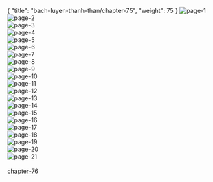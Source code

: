 { "title": "bach-luyen-thanh-than/chapter-75", "weight": 75 }
<img src="bach-luyen-thanh-than_0075_01-8ae3ddcf06abb2d9de10d4fd54ce3979.webp" alt="page-1" origin="http://storage.fshare.vn/Test-vechai/1501572133-Bach-Luyen-Thanh-Than-Chapter-74-02.jpg"><br/>
<img src="bach-luyen-thanh-than_0075_02-b2e880a2ebfa6d594e469bb70d041685.webp" alt="page-2" origin="http://storage.fshare.vn/Test-vechai/1501572133-Bach-Luyen-Thanh-Than-Chapter-74-03.jpg"><br/>
<img src="bach-luyen-thanh-than_0075_03-8c3c0e81997ab34802f157fb6feb6d27.webp" alt="page-3" origin="http://storage.fshare.vn/Test-vechai/1501572133-Bach-Luyen-Thanh-Than-Chapter-74-04.jpg"><br/>
<img src="bach-luyen-thanh-than_0075_04-96ee6e0881dd1abd725b392495f9ca66.webp" alt="page-4" origin="http://storage.fshare.vn/Test-vechai/1501572133-Bach-Luyen-Thanh-Than-Chapter-74-05.jpg"><br/>
<img src="bach-luyen-thanh-than_0075_05-2a1a6643498d8af2f7b8cdf5e41ca6de.webp" alt="page-5" origin="http://storage.fshare.vn/Test-vechai/1501572133-Bach-Luyen-Thanh-Than-Chapter-74-06.jpg"><br/>
<img src="bach-luyen-thanh-than_0075_06-de5e80b75262ded1e5a8d8a2f54ca5a5.webp" alt="page-6" origin="http://storage.fshare.vn/Test-vechai/1501572133-Bach-Luyen-Thanh-Than-Chapter-74-07.jpg"><br/>
<img src="bach-luyen-thanh-than_0075_07-e179fea2f4bd0c5463bfe1e57fb51d51.webp" alt="page-7" origin="http://storage.fshare.vn/Test-vechai/1501572133-Bach-Luyen-Thanh-Than-Chapter-74-08.jpg"><br/>
<img src="bach-luyen-thanh-than_0075_08-855a72fcd6463909a238bdec454a1c16.webp" alt="page-8" origin="http://storage.fshare.vn/Test-vechai/1501572133-Bach-Luyen-Thanh-Than-Chapter-74-09.jpg"><br/>
<img src="bach-luyen-thanh-than_0075_09-09387b99899bacec8be52e4b9da2ed73.webp" alt="page-9" origin="http://storage.fshare.vn/Test-vechai/1501572133-Bach-Luyen-Thanh-Than-Chapter-74-10.jpg"><br/>
<img src="bach-luyen-thanh-than_0075_10-1232112c7c4dbf3620c5c2b1a227e6bf.webp" alt="page-10" origin="http://storage.fshare.vn/Test-vechai/1501572133-Bach-Luyen-Thanh-Than-Chapter-74-11.jpg"><br/>
<img src="bach-luyen-thanh-than_0075_11-0fa6b590692bb53777edd9d563d44c8a.webp" alt="page-11" origin="http://storage.fshare.vn/Test-vechai/1501572133-Bach-Luyen-Thanh-Than-Chapter-74-12.jpg"><br/>
<img src="bach-luyen-thanh-than_0075_12-92e95eb635b902d50da52619f95ed749.webp" alt="page-12" origin="http://storage.fshare.vn/Test-vechai/1501572133-Bach-Luyen-Thanh-Than-Chapter-74-13.jpg"><br/>
<img src="bach-luyen-thanh-than_0075_13-dae91837e200e0cc2b071f3f03a45d05.webp" alt="page-13" origin="http://storage.fshare.vn/Test-vechai/1501572133-Bach-Luyen-Thanh-Than-Chapter-74-14.jpg"><br/>
<img src="bach-luyen-thanh-than_0075_14-4b6290ec715605004690ff3b727c317c.webp" alt="page-14" origin="http://storage.fshare.vn/Test-vechai/1501572133-Bach-Luyen-Thanh-Than-Chapter-74-15.jpg"><br/>
<img src="bach-luyen-thanh-than_0075_15-34cf83fb32f039be2468b25fb42f96ed.webp" alt="page-15" origin="http://storage.fshare.vn/Test-vechai/1501572133-Bach-Luyen-Thanh-Than-Chapter-74-16.jpg"><br/>
<img src="bach-luyen-thanh-than_0075_16-1f97f6e6b787d6daa8f4d487e3847321.webp" alt="page-16" origin="http://storage.fshare.vn/Test-vechai/1501572133-Bach-Luyen-Thanh-Than-Chapter-74-17.jpg"><br/>
<img src="bach-luyen-thanh-than_0075_17-b05349a3f5915bd187845eeadec5a366.webp" alt="page-17" origin="http://storage.fshare.vn/Test-vechai/1501572133-Bach-Luyen-Thanh-Than-Chapter-74-18.jpg"><br/>
<img src="bach-luyen-thanh-than_0075_18-8f469f655d4abaf5c90d4d89a941c06f.webp" alt="page-18" origin="http://storage.fshare.vn/Test-vechai/1501572133-Bach-Luyen-Thanh-Than-Chapter-74-19.jpg"><br/>
<img src="bach-luyen-thanh-than_0075_19-2db9bfa78c07a693a81cad51562e1612.webp" alt="page-19" origin="http://storage.fshare.vn/Test-vechai/1501572133-Bach-Luyen-Thanh-Than-Chapter-74-20.jpg"><br/>
<img src="bach-luyen-thanh-than_0075_20-f41cc226dd99fa8961f182c76f87c9c7.webp" alt="page-20" origin="http://storage.fshare.vn/Test-vechai/1501572133-Bach-Luyen-Thanh-Than-Chapter-74-21.jpg"><br/>
<img src="bach-luyen-thanh-than_0075_21-9b3e931c05240be51e8f6cbce8522167.webp" alt="page-21" origin="http://storage.fshare.vn/Test-vechai/1501572133-Bach-Luyen-Thanh-Than-Chapter-74-22.jpg"><br/>
<br/><a class="nextchap" href="/bach-luyen-thanh-than/chapter-76">chapter-76</a>
